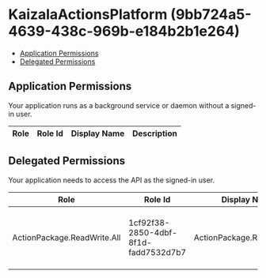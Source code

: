 # KaizalaActionsPlatform (9bb724a5-4639-438c-969b-e184b2b1e264)
- [Application Permissions](#application-permissions)
- [Delegated Permissions](#delegated-permissions)

## Application Permissions
Your application runs as a background service or daemon without a signed-in user.

| Role | Role Id | Display Name | Description |
|---|---|---|---|

## Delegated Permissions
Your application needs to access the API as the signed-in user. 

| Role | Role Id | Display Name | Description |
|---|---|---|---|
| ActionPackage.ReadWrite.All | 1cf92f38-2850-4dbf-8f1d-fadd7532d7b7 | ActionPackage.ReadWrite.All | This permission is required to create Action Packages |

